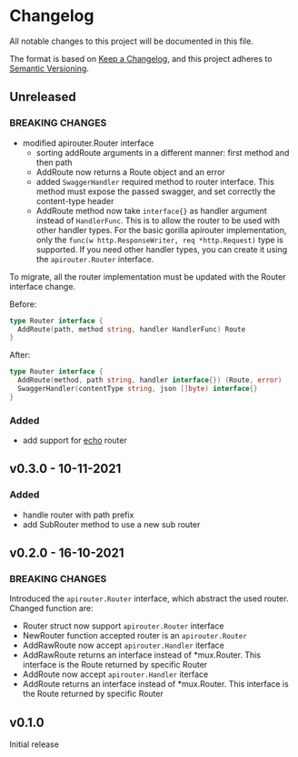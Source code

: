 # Changelog

All notable changes to this project will be documented in this file.

The format is based on [Keep a Changelog](https://keepachangelog.com/en/1.0.0/),
and this project adheres to [Semantic Versioning](https://semver.org/spec/v2.0.0.html).

## Unreleased

### BREAKING CHANGES

- modified apirouter.Router interface
  - sorting addRoute arguments in a different manner: first method and then path
  - AddRoute now returns a Route object and an error
  - added `SwaggerHandler` required method to router interface. This method must expose the passed swagger, and set correctly the content-type header
  - AddRoute method now take `interface{}` as handler argument instead of `HandlerFunc`. This is to allow the router to be used with other handler types. For the basic gorilla apirouter implementation, only the `func(w http.ResponseWriter, req *http.Request)` type is supported. If you need other handler types, you can create it using the `apirouter.Router` interface.

To migrate, all the router implementation must be updated with the Router interface change.

Before:

```go
type Router interface {
  AddRoute(path, method string, handler HandlerFunc) Route
}
```

After:

```go
type Router interface {
  AddRoute(method, path string, handler interface{}) (Route, error)
  SwaggerHandler(contentType string, json []byte) interface{}
}
```

### Added

- add support for [echo](https://echo.labstack.com/) router


## v0.3.0 - 10-11-2021

### Added

- handle router with path prefix
- add SubRouter method to use a new sub router

## v0.2.0 - 16-10-2021

### BREAKING CHANGES

Introduced the `apirouter.Router` interface, which abstract the used router.
Changed function are:

- Router struct now support `apirouter.Router` interface
- NewRouter function accepted router is an `apirouter.Router`
- AddRawRoute now accept `apirouter.Handler` iterface
- AddRawRoute returns an interface instead of *mux.Router. This interface is the Route returned by specific Router
- AddRoute now accept `apirouter.Handler` iterface
- AddRoute returns an interface instead of *mux.Router. This interface is the Route returned by specific Router

## v0.1.0

Initial release
